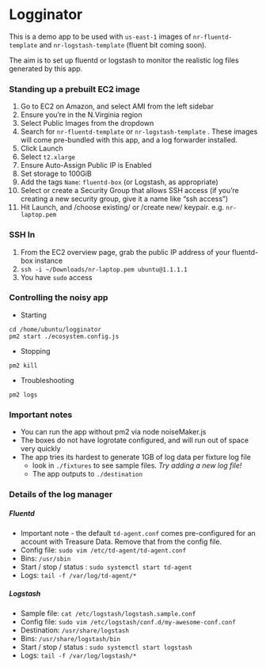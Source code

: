 # Logginator

This is a demo app to be used with `us-east-1` images of `nr-fluentd-template` and `nr-logstash-template` (fluent bit coming soon).

The aim is to set up fluentd or logstash to monitor the realistic log files generated by this app.

### Standing up a prebuilt EC2 image
1. Go to EC2 on Amazon, and select AMI from the left sidebar
2. Ensure you’re in the N.Virginia region
3. Select Public Images from the dropdown
4. Search for  `nr-fluentd-template` or `nr-logstash-template` . These images will come pre-bundled with this app, and a log forwarder installed.
5. Click Launch
6. Select `t2.xlarge` 
7. Ensure Auto-Assign Public IP is Enabled
8. Set storage to 100GiB
9. Add the tags `Name`: `fluentd-box` (or Logstash, as appropriate)
10. Select or create a Security Group that allows SSH access (if you’re creating a new security group, give it a name like “ssh access”)
11. Hit Launch, and /choose existing/ or /create new/ keypair. e.g. `nr-laptop.pem`

### SSH In
1. From the EC2 overview page, grab the public IP address of your fluentd-box instance
2. `ssh -i ~/Downloads/nr-laptop.pem ubuntu@1.1.1.1`
3. You have `sudo` access

### Controlling the noisy app
* Starting 
```
cd /home/ubuntu/logginator
pm2 start ./ecosystem.config.js
```
* Stopping
```
pm2 kill
```
* Troubleshooting
```
pm2 logs
```

### Important notes
* You can run the app without pm2 via node noiseMaker.js
* The boxes do not have logrotate configured, and will run out of space very quickly
* The app tries its hardest to generate 1GB of log data per fixture log file
	* look in `./fixtures` to see sample files. *Try adding a new log file!*
	* The app outputs to `./destination`


### Details of the log manager

##### Fluentd
* Important note - the default `td-agent.conf` comes pre-configured for an account with Treasure Data. Remove that from the config file.
* Config file: `sudo vim /etc/td-agent/td-agent.conf`
* Bins: `/usr/sbin`
* Start / stop / status : `sudo systemctl start td-agent` 
* Logs: `tail -f /var/log/td-agent/*`


##### Logstash
* Sample file: `cat /etc/logstash/logstash.sample.conf`
* Config file: `sudo vim /etc/logstash/conf.d/my-awesome-conf.conf`
* Destination: `/usr/share/logstash`
* Bins: `/usr/share/logstash/bin`
* Start / stop / status : `sudo systemctl start logstash` 
* Logs: `tail -f /var/log/logstash/*`



